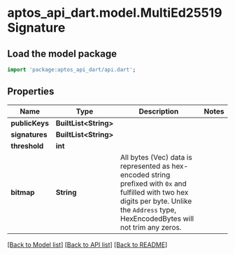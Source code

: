 # aptos_api_dart.model.MultiEd25519Signature

## Load the model package
```dart
import 'package:aptos_api_dart/api.dart';
```

## Properties
Name | Type | Description | Notes
------------ | ------------- | ------------- | -------------
**publicKeys** | **BuiltList&lt;String&gt;** |  | 
**signatures** | **BuiltList&lt;String&gt;** |  | 
**threshold** | **int** |  | 
**bitmap** | **String** | All bytes (Vec<u8>) data is represented as hex-encoded string prefixed with `0x` and fulfilled with two hex digits per byte.  Unlike the `Address` type, HexEncodedBytes will not trim any zeros.  | 

[[Back to Model list]](../README.md#documentation-for-models) [[Back to API list]](../README.md#documentation-for-api-endpoints) [[Back to README]](../README.md)


